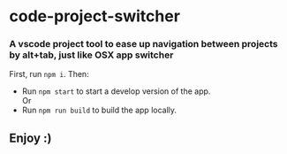 # code-project-switcher

### A vscode project tool to ease up navigation between projects by alt+tab, just like OSX app switcher

First, run `npm i`. Then:

- Run `npm start` to start a develop version of the app.<br />
  Or
- Run `npm run build` to build the app locally.

## Enjoy :)

